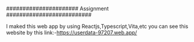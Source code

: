 ###################### Assignment ##########################

I maked this web app by using Reactjs,Typescript,Vita,etc
you can see this website by this link:-https://userdata-97207.web.app/
